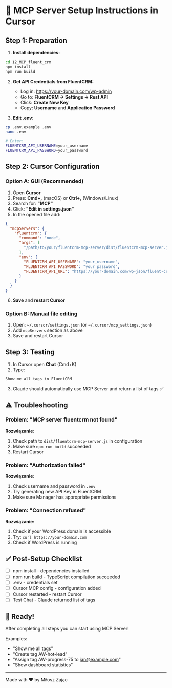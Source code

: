 # 🎯 MCP Server Setup Instructions in Cursor

## Step 1: Preparation

1. **Install dependencies:**
```bash
cd 12_MCP_fluent_crm
npm install
npm run build
```

2. **Get API Credentials from FluentCRM:**
   - Log in: https://your-domain.com/wp-admin
   - Go to: **FluentCRM → Settings → Rest API**
   - Click: **Create New Key**
   - Copy: **Username** and **Application Password**

3. **Edit .env:**
```bash
cp .env.example .env
nano .env

# Enter:
FLUENTCRM_API_USERNAME=your_username
FLUENTCRM_API_PASSWORD=your_password
```

## Step 2: Cursor Configuration

### Option A: GUI (Recommended)

1. Open **Cursor**
2. Press: **Cmd+,** (macOS) or **Ctrl+,** (Windows/Linux)
3. Search for: **"MCP"**
4. Click: **"Edit in settings.json"**
5. In the opened file add:

```json
{
  "mcpServers": {
    "fluentcrm": {
      "command": "node",
      "args": [
        "/path/to/your/fluentcrm-mcp-server/dist/fluentcrm-mcp-server.js"
      ],
      "env": {
        "FLUENTCRM_API_USERNAME": "your_username",
        "FLUENTCRM_API_PASSWORD": "your_password",
        "FLUENTCRM_API_URL": "https://your-domain.com/wp-json/fluent-crm/v2"
      }
    }
  }
}
```

6. **Save** and **restart Cursor**

### Option B: Manual file editing

1. Open: `~/.cursor/settings.json` (or `~/.cursor/mcp_settings.json`)
2. Add `mcpServers` section as above
3. Save and restart Cursor

## Step 3: Testing

1. In Cursor open **Chat** (Cmd+K)
2. Type:
```
Show me all tags in FluentCRM
```

3. Claude should automatically use MCP Server and return a list of tags ✅

## ⚠️ Troubleshooting

### Problem: "MCP server fluentcrm not found"

**Rozwiązanie:**
1. Check path to `dist/fluentcrm-mcp-server.js` in configuration
2. Make sure `npm run build` succeeded
3. Restart Cursor

### Problem: "Authorization failed"

**Rozwiązanie:**
1. Check username and password in `.env`
2. Try generating new API Key in FluentCRM
3. Make sure Manager has appropriate permissions

### Problem: "Connection refused"

**Rozwiązanie:**
1. Check if your WordPress domain is accessible
2. Try: `curl https://your-domain.com`
3. Check if WordPress is running

## ✅ Post-Setup Checklist

- [ ] npm install - dependencies installed
- [ ] npm run build - TypeScript compilation succeeded
- [ ] .env - credentials set
- [ ] Cursor MCP config - configuration added
- [ ] Cursor restarted - restart Cursor
- [ ] Test Chat - Claude returned list of tags

## 🚀 Ready!

After completing all steps you can start using MCP Server!

Examples:
- "Show me all tags"
- "Create tag AW-hot-lead"
- "Assign tag AW-progress-75 to jan@example.com"
- "Show dashboard statistics"

---

Made with ❤️ by Miłosz Zając
